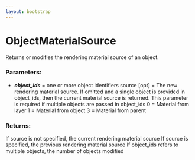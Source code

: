 ```yaml
---
layout: bootstrap
---
```


# ObjectMaterialSource

Returns or modifies the rendering material source of an object.
          

### Parameters:

- ***object_ids*** = one or more object identifiers
source [opt] = The new rendering material source. If omitted and a single
  object is provided in object_ids, then the current material source is
  returned. This parameter is required if multiple objects are passed in
  object_ids
  0 = Material from layer
  1 = Material from object
  3 = Material from parent
        

### Returns:


If source is not specified, the current rendering material source
If source is specified, the previous rendering material source
If object_ids refers to multiple objects, the number of objects modified
        


